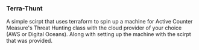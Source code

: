 ### Terra-Thunt

A simple scirpt that uses terraform to spin up a machine for Active Counter Measure's Threat Hunting class with the cloud provider of your choice (AWS or Digital Oceans). Along with setting up the machine with the scirpt that was provided.
